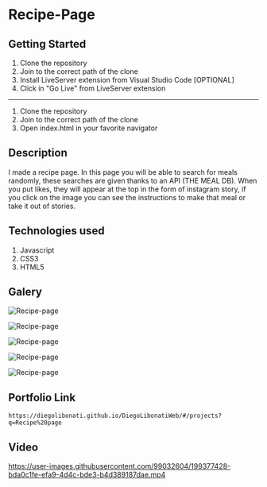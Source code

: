 # Recipe-Page

## Getting Started

1. Clone the repository
2. Join to the correct path of the clone
3. Install LiveServer extension from Visual Studio Code [OPTIONAL]
4. Click in "Go Live" from LiveServer extension

---

1. Clone the repository
2. Join to the correct path of the clone
3. Open index.html in your favorite navigator

## Description

I made a recipe page. In this page you will be able to search for meals randomly, these searches are given thanks to an API (THE MEAL DB). When you put likes, they will appear at the top in the form of instagram story, if you click on the image you can see the instructions to make that meal or take it out of stories.

## Technologies used

1. Javascript
2. CSS3
3. HTML5

## Galery

![Recipe-page](https://raw.githubusercontent.com/DiegoLibonati/DiegoLibonatiWeb/main/data/projects/Javascript/Imagenes/recipe-0.jpg)

![Recipe-page](https://raw.githubusercontent.com/DiegoLibonati/DiegoLibonatiWeb/main/data/projects/Javascript/Imagenes/recipe-1.jpg)

![Recipe-page](https://raw.githubusercontent.com/DiegoLibonati/DiegoLibonatiWeb/main/data/projects/Javascript/Imagenes/recipe-2.jpg)

![Recipe-page](https://raw.githubusercontent.com/DiegoLibonati/DiegoLibonatiWeb/main/data/projects/Javascript/Imagenes/recipe-3.jpg)

![Recipe-page](https://raw.githubusercontent.com/DiegoLibonati/DiegoLibonatiWeb/main/data/projects/Javascript/Imagenes/recipe-4.jpg)

## Portfolio Link

`https://diegolibonati.github.io/DiegoLibonatiWeb/#/projects?q=Recipe%20page`

## Video



https://user-images.githubusercontent.com/99032604/199377428-bda0c1fe-efa9-4d4c-bde3-b4d389187dae.mp4

